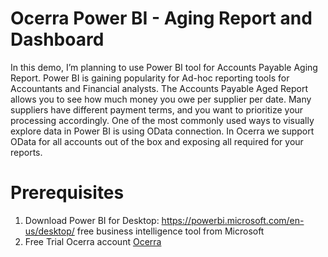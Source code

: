 # Ocerra Power BI - Aging Report and Dashboard
In this demo, I’m planning to use Power BI tool for Accounts Payable Aging Report. Power BI is gaining popularity for Ad-hoc reporting tools for Accountants and Financial analysts. The Accounts Payable Aged Report allows you to see how much money you owe per supplier per date. Many suppliers have different payment terms, and you want to prioritize your processing accordingly. 
One of the most commonly used ways to visually explore data in Power BI is using OData connection. In Ocerra we support OData for all accounts out of the box and exposing all required for your reports. 

# Prerequisites
1)	Download Power BI for Desktop: https://powerbi.microsoft.com/en-us/desktop/ free business intelligence tool from Microsoft
2)	Free Trial Ocerra account [Ocerra](https://www.ocerra.com/start-free-trial) 


